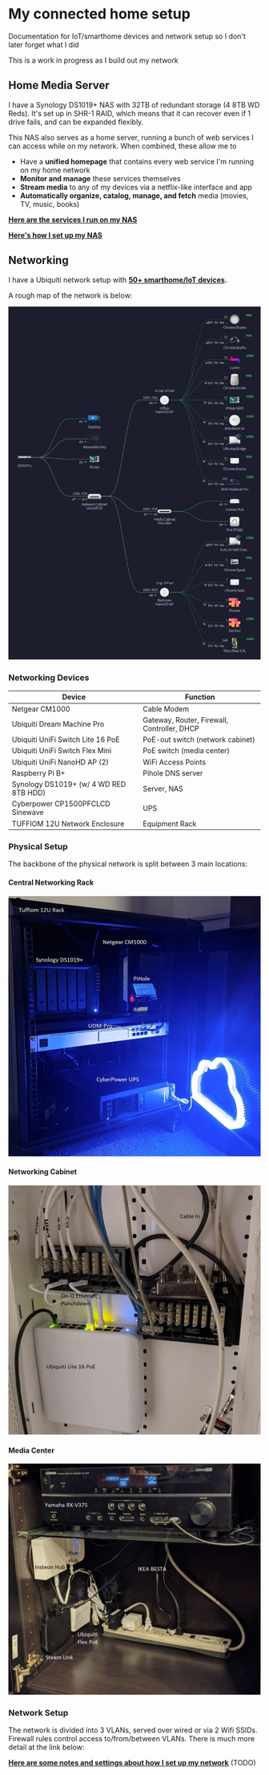 # My connected home setup
Documentation for IoT/smarthome devices and network setup so I don't later forget what I did

This is a work in progress as I build out my network

## Home Media Server

I have a Synology DS1019+ NAS with 32TB of redundant storage (4 8TB WD Reds). It's set up in SHR-1 RAID, which means that it can recover even if 1 drive fails, and can be expanded flexibly. 

This NAS also serves as a home server, running a bunch of web services I can access while on my network.
When combined, these allow me to

- Have a **unified homepage** that contains every web service I'm running on my home network
- **Monitor and manage** these services themselves
- **Stream media** to any of my devices via a netflix-like interface and app
- **Automatically organize, catalog, manage, and fetch** media (movies, TV, music, books)

**[Here are the services I run on my NAS](NAS/docker_services.md)**

**[Here's how I set up my NAS](NAS/nas_setup_notes.md)**

## Networking

I have a Ubiquiti network setup with **[50+ smarthome/IoT devices](Networking/smarthome_inventory.md).** 

A rough map of the network is below:

![](Networking/images/network_map_200915.jpg)

### Networking Devices

| Device                                 | Function                                    |
| -------------------------------------- | ------------------------------------------- |
| Netgear CM1000                         | Cable Modem                                 |
| Ubiquiti Dream Machine Pro             | Gateway, Router, Firewall, Controller, DHCP |
| Ubiquiti UniFi Switch Lite 16 PoE      | PoE-out switch (network cabinet)            |
| Ubiquiti UniFi Switch Flex Mini        | PoE switch (media center)                   |
| Ubiquiti UniFi NanoHD AP (2)           | WiFi Access Points                          |
| Raspberry Pi B+                        | Pihole DNS server                           |
| Synology DS1019+ (w/ 4 WD RED 8TB HDD) | Server, NAS                                 |
| Cyberpower CP1500PFCLCD Sinewave       | UPS                                         |
| TUFFIOM 12U Network Enclosure          | Equipment Rack                              |

### Physical Setup

The backbone of the physical network is split between 3 main locations:

#### Central Networking Rack

![network_rack_200915](Networking/images/network_rack_200915.jpg)

#### Networking Cabinet

![network_cabinet_200915](Networking/images/network_cabinet_200915.jpg)

#### Media Center

![media_cabinet_200915](Networking/images/media_cabinet_200915.jpg)

### Network Setup

The network is divided into 3 VLANs, served over wired or via 2 Wifi SSIDs. Firewall rules control access to/from/between VLANs. There is much more detail at the link below:

**[Here are some notes and settings about how I set up my network](Networking/network_setup_notes.md)** (TODO)